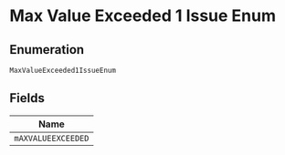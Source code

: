 
# Max Value Exceeded 1 Issue Enum

## Enumeration

`MaxValueExceeded1IssueEnum`

## Fields

| Name |
|  --- |
| `mAXVALUEEXCEEDED` |

